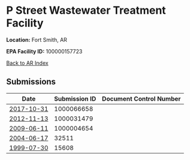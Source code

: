 # P Street Wastewater Treatment Facility

**Location:** Fort Smith, AR

**EPA Facility ID:** 100000157723

[Back to AR Index](../../index.md)

## Submissions

| Date | Submission ID | Document Control Number |
|------|--------------|-------------------------|
| [2017-10-31](submissions/1000066658.md) | 1000066658 |  |
| [2012-11-13](submissions/1000031479.md) | 1000031479 |  |
| [2009-06-11](submissions/1000004654.md) | 1000004654 |  |
| [2004-06-17](submissions/32511.md) | 32511 |  |
| [1999-07-30](submissions/15608.md) | 15608 |  |
